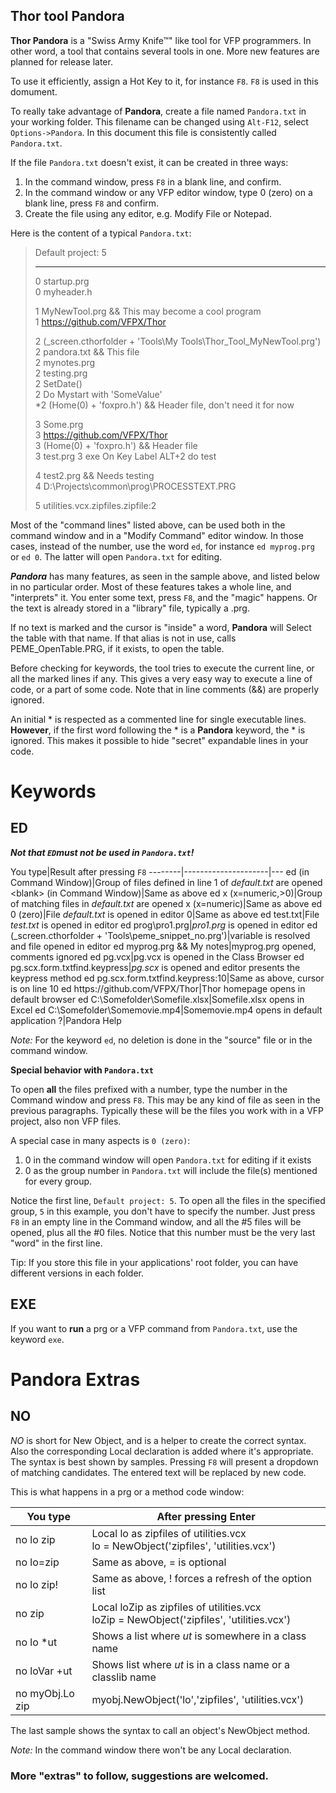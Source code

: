 ## Thor tool Pandora

**Thor Pandora** is a "Swiss Army Knife&#8482;" like tool for VFP programmers. In other word, a tool that contains several tools in one. More new features are planned for release later.  

To use it efficiently, assign a Hot Key to it, for instance `F8`. `F8` is used in this domument. 

To really take advantage of **Pandora**, create a file named `Pandora.txt` in your working folder. This filename can be changed using `Alt-F12`, select `Options->Pandora`. In this document this file is consistently called `Pandora.txt`.

If the file `Pandora.txt` doesn't exist, it can be created in three ways:
1. In the command window, press `F8` in a blank line, and confirm.
2. In the command window or any VFP editor window, type 0 (zero) on a blank line, press `F8` and confirm.
3. Create the file using any editor, e.g. Modify File or Notepad.

Here is the content of a typical `Pandora.txt`:

> Default project: 5
> ****************************************
> 0 startup.prg  
> 0 myheader.h  
>
> 1 MyNewTool.prg && This may become a cool program  
> 1 https://github.com/VFPX/Thor  
>
> 2 (_screen.cthorfolder + 'Tools\My Tools\Thor_Tool_MyNewTool.prg')  
> 2 pandora.txt && This file  
> 2 mynotes.prg  
> 2 testing.prg  
> 2 SetDate()  
> 2 Do Mystart with 'SomeValue'  
> *2 (Home(0) + 'foxpro.h') && Header file, don't need it for now 
>   
> 3 Some.prg  
> 3 https://github.com/VFPX/Thor  
> 3 (Home(0) + 'foxpro.h') && Header file  
> 3 test.prg
> 3 exe On Key Label ALT+2 do test
>  
> 4 test2.prg && Needs testing  
> 4 D:\Projects\common\prog\PROCESSTEXT.PRG  
>
> 5 utilities.vcx.zipfiles.zipfile:2  

Most of the "command lines" listed above, can be used both in the command window and in a "Modify Command" editor window. In those cases, instead of the number, use the word `ed`, for instance `ed myprog.prg` or `ed 0`. The latter will open `Pandora.txt` for editing.

***Pandora*** has many features, as seen in the sample above, and listed below in no particular order. Most of these features takes a whole line, and "interprets" it.  You enter some text, press `F8`, and the "magic" happens. Or the text is already stored in a "library" file, typically a .prg. 

If no text is marked and the cursor is "inside" a word, **Pandora** will Select the table with that name. If that alias is not in use, calls PEME_OpenTable.PRG, if it exists, to open the table. 

Before checking for keywords, the tool tries to execute the current line, or all the marked lines if any. This gives a very easy way to execute a line of code, or a part of some code. Note that in line comments (&&) are properly ignored. 

An initial \* is respected as a commented line for single executable lines. **However**, if the first word following the \* is a **Pandora** keyword, the \* is ignored. This makes it possible to hide "secret" expandable lines in your code.  

# Keywords  
## ED 
***Not that `ED`must *not* be used in `Pandora.txt`!***  

You type|Result after pressing `F8`
--------|---------------------|--- 
ed (in Command Window)|Group of files defined in line 1 of *default.txt* are opened 
\<blank\> (in Command Window)|Same as above
ed x (x=numeric,>0)|Group of matching files in *default.txt* are opened
x (x=numeric)|Same as above
ed 0 (zero)|File *default.txt* is opened in editor
0|Same as above
ed test.txt|File *test.txt* is opened in editor
ed prog\pro1.prg|*pro1.prg* is opened in editor
ed (_screen.cthorfolder + 'Tools\peme_snippet_no.prg')|variable is resolved and file opened in editor
ed myprog.prg && My notes|myprog.prg opened, comments ignored
ed pg.vcx|pg.vcx is opened in the Class Browser
ed pg.scx.form.txtfind.keypress|*pg.scx* is opened and editor presents the keypress method
ed pg.scx.form.txtfind.keypress:10|Same as above, cursor is on line 10
ed https:\/\/github.com/VFPX/Thor|Thor homepage opens in default browser
ed C:\Somefolder\Somefile.xlsx|Somefile.xlsx opens in Excel
ed C:\Somefolder\Somemovie.mp4|Somemovie.mp4 opens in default application
?|Pandora Help

*Note:* For the keyword `ed`, no deletion is done in the "source" file or in the command window.

**Special behavior with `Pandora.txt`**  

To open **all** the files prefixed with a number, type the number in the Command window and press `F8`. This may be any kind of file as seen in the previous paragraphs. Typically these will be the files you work with in a VFP project, also non VFP files.

A special case in many aspects is `0 (zero)`: 
1. 0 in the command window will open `Pandora.txt` for editing if it exists
2. 0 as the group number in `Pandora.txt` will include the file(s) mentioned for every group.

Notice the first line, `Default project: 5`. To open all the files in the specified group, `5` in this example, you don't have to specify the number. Just press `F8` in an empty line in the Command window, and all the #5 files will be opened, plus all the #0 files. Notice that this number must be the very last "word" in the first line.

Tip: If you store this file in your applications' root folder, you can have different versions in each folder.

## EXE
If you want to **run** a prg or a VFP command from `Pandora.txt`, use the keyword `exe`.

# Pandora Extras  
## NO
*NO* is short for New Object, and is a helper to create the correct syntax. Also the corresponding Local declaration is added where it's appropriate.  
The syntax is best shown by samples. Pressing `F8` will present a dropdown of matching candidates. The entered text will be replaced by new code.

This is what happens in a prg or a method code window:  

You type|After pressing Enter
-------|-------
no lo zip|Local lo as zipfiles of utilities.vcx<br>lo = NewObject('zipfiles', 'utilities.vcx')
no lo=zip|Same as above, = is optional
no lo zip!|Same as above, ! forces a refresh of the option list
no zip|Local loZip as zipfiles of utilities.vcx<br>loZip = NewObject('zipfiles', 'utilities.vcx')
no lo \*ut|Shows a list where *ut* is somewhere in a class name
no loVar +ut|Shows list where *ut* is in a class name or a classlib name
no myObj.Lo zip|myobj.NewObject('lo','zipfiles', 'utilities.vcx')

The last sample shows the syntax to call an object's NewObject method.  

*Note:* In the command window there won't be any Local declaration.

### More "extras" to follow, suggestions are welcomed. 
